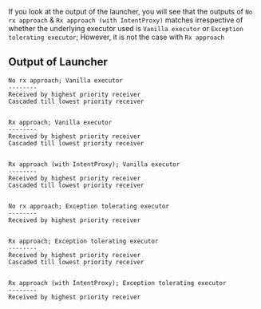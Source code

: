 If you look at the output of the launcher, you will see that the outputs of `No rx approach` & `Rx approach (with IntentProxy)` matches irrespective of whether the underlying executor used is `Vanilla executor` or `Exception tolerating executor`; However, it is not the case with `Rx approach`

Output of Launcher
--
```
No rx approach; Vanilla executor
--------
Received by highest priority receiver
Cascaded till lowest priority receiver


Rx approach; Vanilla executor
--------
Received by highest priority receiver
Cascaded till lowest priority receiver


Rx approach (with IntentProxy); Vanilla executor
--------
Received by highest priority receiver
Cascaded till lowest priority receiver


No rx approach; Exception tolerating executor
--------
Received by highest priority receiver


Rx approach; Exception tolerating executor
--------
Received by highest priority receiver
Cascaded till lowest priority receiver


Rx approach (with IntentProxy); Exception tolerating executor
--------
Received by highest priority receiver
```
